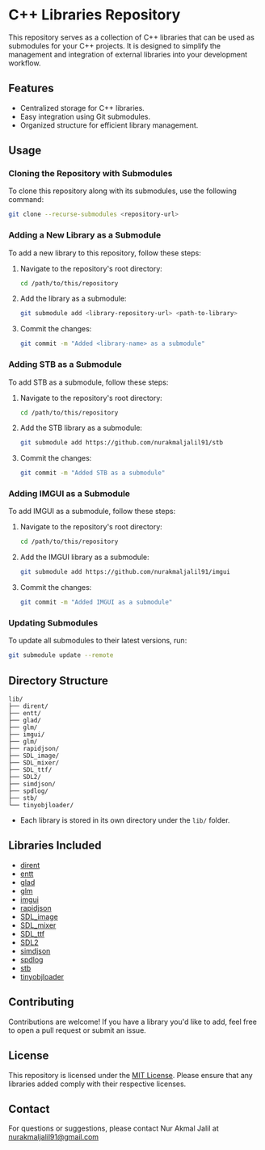 # C++ Libraries Repository

This repository serves as a collection of C++ libraries that can be used as submodules for your C++ projects. It is designed to simplify the management and integration of external libraries into your development workflow.

## Features

- Centralized storage for C++ libraries.
- Easy integration using Git submodules.
- Organized structure for efficient library management.

## Usage

### Cloning the Repository with Submodules

To clone this repository along with its submodules, use the following command:

```bash
git clone --recurse-submodules <repository-url>
```

### Adding a New Library as a Submodule

To add a new library to this repository, follow these steps:

1. Navigate to the repository's root directory:
    ```bash
    cd /path/to/this/repository
    ```

2. Add the library as a submodule:
    ```bash
    git submodule add <library-repository-url> <path-to-library>
    ```

3. Commit the changes:
    ```bash
    git commit -m "Added <library-name> as a submodule"
    ```

### Adding STB as a Submodule

To add STB as a submodule, follow these steps:
1. Navigate to the repository's root directory:
    ```bash
    cd /path/to/this/repository
    ```
2. Add the STB library as a submodule:
    ```bash
    git submodule add https://github.com/nurakmaljalil91/stb

    ```
3. Commit the changes:
    ```bash
    git commit -m "Added STB as a submodule"
    ```

### Adding IMGUI as a Submodule
To add IMGUI as a submodule, follow these steps:

1. Navigate to the repository's root directory:
    ```bash
    cd /path/to/this/repository
    ```
2. Add the IMGUI library as a submodule:
    ```bash
    git submodule add https://github.com/nurakmaljalil91/imgui
    ```
3. Commit the changes:
    ```bash
    git commit -m "Added IMGUI as a submodule"
    ```

### Updating Submodules

To update all submodules to their latest versions, run:

```bash
git submodule update --remote
```

## Directory Structure

```
lib/
├── dirent/
├── entt/
├── glad/
├── glm/
├── imgui/
├── glm/
├── rapidjson/
├── SDL_image/
├── SDL_mixer/
├── SDL_ttf/
├── SDL2/
├── simdjson/
├── spdlog/
├── stb/
└── tinyobjloader/

```

- Each library is stored in its own directory under the `lib/` folder.

## Libraries Included
- [dirent](https://github.com/tronkko/dirent)
- [entt](https://github.com/cpp-utilities/entt)
- [glad](https://github.com/Dav1dde/glad)
- [glm](https://github.com/g-truc/glm)
- [imgui](https://github.com/ocornut/imgui)
- [rapidjson](https://github.com/Tencent/rapidjson)
- [SDL_image](https://github.com/libsdl-org/SDL_image)
- [SDL_mixer](https://github.com/libsdl-org/SDL_mixer)
- [SDL_ttf](https://github.com/libsdl-org/SDL_ttf)
- [SDL2](https://github.com/libsdl-org/SDL)
- [simdjson](https://github.com/simdjson/simdjson)
- [spdlog](https://github.com/gabime/spdlog)
- [stb](https://github.com/nurakmaljalil91/stb)
- [tinyobjloader](https://github.com/tinyobjloader/tinyobjloader)

## Contributing

Contributions are welcome! If you have a library you'd like to add, feel free to open a pull request or submit an issue.

## License

This repository is licensed under the [MIT License](LICENSE). Please ensure that any libraries added comply with their respective licenses.

## Contact

For questions or suggestions, please contact Nur Akmal Jalil at nurakmaljalil91@gmail.com